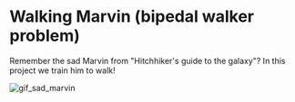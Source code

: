 # Walking Marvin (bipedal walker problem)
Remember the sad Marvin from "Hitchhiker's guide to the galaxy"? In this project we train him to walk!

![gif_sad_marvin](https://media.giphy.com/media/SFkjp1R8iRIWc/giphy.gif)
